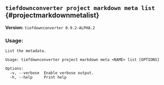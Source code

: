 ## `tiefdownconverter project markdown meta list` {#projectmarkdownmetalist}

**Version:** `tiefdownconverter 0.9.2-ALPHA.2`

### Usage:
```
List the metadata.

Usage: tiefdownconverter project markdown meta <NAME> list [OPTIONS]

Options:
  -v, --verbose  Enable verbose output.
  -h, --help     Print help
```

